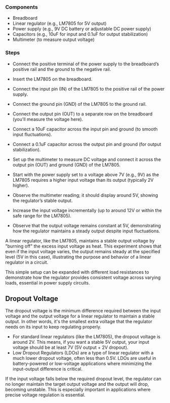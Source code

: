
### Components

- Breadboard
- Linear regulator (e.g., LM7805 for 5V output)
- Power supply (e.g., 9V DC battery or adjustable DC power supply)
- Capacitors (e.g., 10uF for input and 0.1uF for output stabilization)
- Multimeter (to measure output voltage)

### Steps

   - Connect the positive terminal of the power supply to the breadboard’s positive rail and the ground to the negative rail.

   - Insert the LM7805 on the breadboard.
   - Connect the input pin (IN) of the LM7805 to the positive rail of the power supply.
   - Connect the ground pin (GND) of the LM7805 to the ground rail.
   - Connect the output pin (OUT) to a separate row on the breadboard (you'll measure the voltage here).

   - Connect a 10uF capacitor across the input pin and ground (to smooth input fluctuations).
   - Connect a 0.1uF capacitor across the output pin and ground (for output stabilization).

   - Set up the multimeter to measure DC voltage and connect it across the output pin (OUT) and ground (GND) of the LM7805.

   - Start with the power supply set to a voltage above 7V (e.g., 9V) as the LM7805 requires a higher input voltage than its output (typically 2V higher).
   - Observe the multimeter reading; it should display around 5V, showing the regulator’s stable output.

   - Increase the input voltage incrementally (up to around 12V or within the safe range for the LM7805).
   - Observe that the output voltage remains constant at 5V, demonstrating how the regulator maintains a steady output despite input fluctuations.

A linear regulator, like the LM7805, maintains a stable output voltage by "burning off" the excess input voltage as heat. This experiment shows that even if the input voltage varies, the output remains steady at the specified level (5V in this case), illustrating the purpose and behavior of a linear regulator in a circuit.

This simple setup can be expanded with different load resistances to demonstrate how the regulator provides consistent voltage across varying loads, essential in power supply circuits.

## Dropout Voltage

The dropout voltage is the minimum difference required between the input voltage and the output voltage for a linear regulator to maintain a stable output. In other words, it's the smallest extra voltage that the regulator needs on its input to keep regulating properly.

- For standard linear regulators (like the LM7805), the dropout voltage is around 2V. This means, if you want a stable 5V output, your input voltage should be at least 7V (5V output + 2V dropout).
- Low Dropout Regulators (LDOs) are a type of linear regulator with a much lower dropout voltage, often less than 0.5V. LDOs are useful in battery-powered or low-voltage applications where minimizing the input-output difference is critical.

If the input voltage falls below the required dropout level, the regulator can no longer maintain the target output voltage and the output will drop, becoming unstable. This is especially important in applications where precise voltage regulation is essential.
